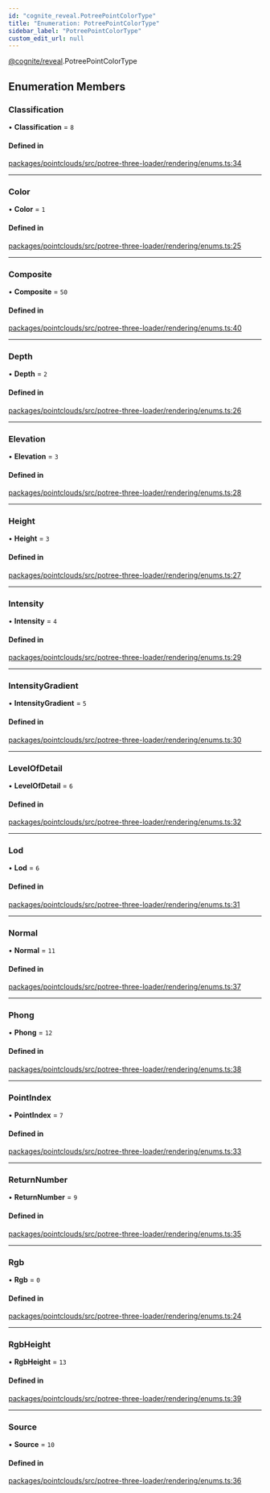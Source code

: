 ```yaml
---
id: "cognite_reveal.PotreePointColorType"
title: "Enumeration: PotreePointColorType"
sidebar_label: "PotreePointColorType"
custom_edit_url: null
---
```


[@cognite/reveal](../modules/cognite_reveal.md).PotreePointColorType

## Enumeration Members

### Classification

• **Classification** = ``8``

#### Defined in

[packages/pointclouds/src/potree-three-loader/rendering/enums.ts:34](https://github.com/cognitedata/reveal/blob/e3cde2deb/viewer/packages/pointclouds/src/potree-three-loader/rendering/enums.ts#L34)

___

### Color

• **Color** = ``1``

#### Defined in

[packages/pointclouds/src/potree-three-loader/rendering/enums.ts:25](https://github.com/cognitedata/reveal/blob/e3cde2deb/viewer/packages/pointclouds/src/potree-three-loader/rendering/enums.ts#L25)

___

### Composite

• **Composite** = ``50``

#### Defined in

[packages/pointclouds/src/potree-three-loader/rendering/enums.ts:40](https://github.com/cognitedata/reveal/blob/e3cde2deb/viewer/packages/pointclouds/src/potree-three-loader/rendering/enums.ts#L40)

___

### Depth

• **Depth** = ``2``

#### Defined in

[packages/pointclouds/src/potree-three-loader/rendering/enums.ts:26](https://github.com/cognitedata/reveal/blob/e3cde2deb/viewer/packages/pointclouds/src/potree-three-loader/rendering/enums.ts#L26)

___

### Elevation

• **Elevation** = ``3``

#### Defined in

[packages/pointclouds/src/potree-three-loader/rendering/enums.ts:28](https://github.com/cognitedata/reveal/blob/e3cde2deb/viewer/packages/pointclouds/src/potree-three-loader/rendering/enums.ts#L28)

___

### Height

• **Height** = ``3``

#### Defined in

[packages/pointclouds/src/potree-three-loader/rendering/enums.ts:27](https://github.com/cognitedata/reveal/blob/e3cde2deb/viewer/packages/pointclouds/src/potree-three-loader/rendering/enums.ts#L27)

___

### Intensity

• **Intensity** = ``4``

#### Defined in

[packages/pointclouds/src/potree-three-loader/rendering/enums.ts:29](https://github.com/cognitedata/reveal/blob/e3cde2deb/viewer/packages/pointclouds/src/potree-three-loader/rendering/enums.ts#L29)

___

### IntensityGradient

• **IntensityGradient** = ``5``

#### Defined in

[packages/pointclouds/src/potree-three-loader/rendering/enums.ts:30](https://github.com/cognitedata/reveal/blob/e3cde2deb/viewer/packages/pointclouds/src/potree-three-loader/rendering/enums.ts#L30)

___

### LevelOfDetail

• **LevelOfDetail** = ``6``

#### Defined in

[packages/pointclouds/src/potree-three-loader/rendering/enums.ts:32](https://github.com/cognitedata/reveal/blob/e3cde2deb/viewer/packages/pointclouds/src/potree-three-loader/rendering/enums.ts#L32)

___

### Lod

• **Lod** = ``6``

#### Defined in

[packages/pointclouds/src/potree-three-loader/rendering/enums.ts:31](https://github.com/cognitedata/reveal/blob/e3cde2deb/viewer/packages/pointclouds/src/potree-three-loader/rendering/enums.ts#L31)

___

### Normal

• **Normal** = ``11``

#### Defined in

[packages/pointclouds/src/potree-three-loader/rendering/enums.ts:37](https://github.com/cognitedata/reveal/blob/e3cde2deb/viewer/packages/pointclouds/src/potree-three-loader/rendering/enums.ts#L37)

___

### Phong

• **Phong** = ``12``

#### Defined in

[packages/pointclouds/src/potree-three-loader/rendering/enums.ts:38](https://github.com/cognitedata/reveal/blob/e3cde2deb/viewer/packages/pointclouds/src/potree-three-loader/rendering/enums.ts#L38)

___

### PointIndex

• **PointIndex** = ``7``

#### Defined in

[packages/pointclouds/src/potree-three-loader/rendering/enums.ts:33](https://github.com/cognitedata/reveal/blob/e3cde2deb/viewer/packages/pointclouds/src/potree-three-loader/rendering/enums.ts#L33)

___

### ReturnNumber

• **ReturnNumber** = ``9``

#### Defined in

[packages/pointclouds/src/potree-three-loader/rendering/enums.ts:35](https://github.com/cognitedata/reveal/blob/e3cde2deb/viewer/packages/pointclouds/src/potree-three-loader/rendering/enums.ts#L35)

___

### Rgb

• **Rgb** = ``0``

#### Defined in

[packages/pointclouds/src/potree-three-loader/rendering/enums.ts:24](https://github.com/cognitedata/reveal/blob/e3cde2deb/viewer/packages/pointclouds/src/potree-three-loader/rendering/enums.ts#L24)

___

### RgbHeight

• **RgbHeight** = ``13``

#### Defined in

[packages/pointclouds/src/potree-three-loader/rendering/enums.ts:39](https://github.com/cognitedata/reveal/blob/e3cde2deb/viewer/packages/pointclouds/src/potree-three-loader/rendering/enums.ts#L39)

___

### Source

• **Source** = ``10``

#### Defined in

[packages/pointclouds/src/potree-three-loader/rendering/enums.ts:36](https://github.com/cognitedata/reveal/blob/e3cde2deb/viewer/packages/pointclouds/src/potree-three-loader/rendering/enums.ts#L36)
